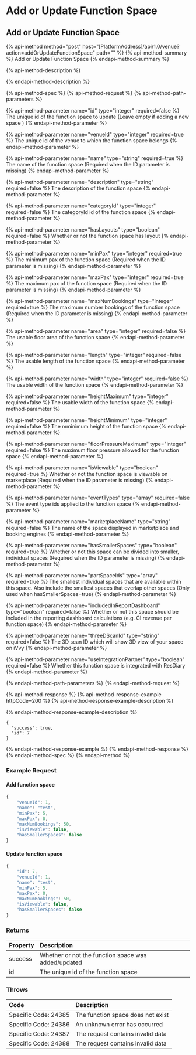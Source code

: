 # Add or Update Function Space

## Add or Update Function Space

{% api-method method="post" host="\[PlatformAddress\]/api/1.0/venue?action=addOrUpdateFunctionSpace" path="" %}
{% api-method-summary %}
Add or Update Function Space
{% endapi-method-summary %}

{% api-method-description %}

{% endapi-method-description %}

{% api-method-spec %}
{% api-method-request %}
{% api-method-path-parameters %}

{% api-method-parameter name="id" type="integer" required=false %}
The unique id of the function space to update \(Leave empty if adding a new space \)
{% endapi-method-parameter %}

{% api-method-parameter name="venueId" type="integer" required=true %}
The unique id of the venue to which the function space belongs
{% endapi-method-parameter %}

{% api-method-parameter name="name" type="string" required=true %}
The name of the function space \(Required when the ID parameter is missing\)
{% endapi-method-parameter %}

{% api-method-parameter name="description" type="string" required=false %}
The description of the function space
{% endapi-method-parameter %}

{% api-method-parameter name="categoryId" type="integer" required=false %}
The categoryId id of the function space
{% endapi-method-parameter %}

{% api-method-parameter name="hasLayouts" type="boolean" required=false %}
Whether or not the function space has layout
{% endapi-method-parameter %}

{% api-method-parameter name="minPax" type="integer" required=true %}
The minimum pax of the function space \(Required when the ID parameter is missing\)
{% endapi-method-parameter %}

{% api-method-parameter name="maxPax" type="integer" required=true %}
The maximum pax of the function space \(Required when the ID parameter is missing\)
{% endapi-method-parameter %}

{% api-method-parameter name="maxNumBookings" type="integer" required=true %}
The maximum number bookings of the function space \(Required when the ID parameter is missing\)
{% endapi-method-parameter %}

{% api-method-parameter name="area" type="integer" required=false %}
The usable floor area of the function space
{% endapi-method-parameter %}

{% api-method-parameter name="length" type="integer" required=false %}
The usable length of the function space
{% endapi-method-parameter %}

{% api-method-parameter name="width" type="integer" required=false %}
The usable width of the function space
{% endapi-method-parameter %}

{% api-method-parameter name="heightMaximum" type="integer" required=false %}
The usable width of the function space
{% endapi-method-parameter %}

{% api-method-parameter name="heightMinimum" type="integer" required=false %}
The mminimum height of the function space
{% endapi-method-parameter %}

{% api-method-parameter name="floorPressureMaximum" type="integer" required=false %}
The maximum floor pressure allowed for the function space
{% endapi-method-parameter %}

{% api-method-parameter name="isViewable" type="boolean" required=true %}
Whether or not the function space is viewable on marketplace \(Required when the ID parameter is missing\)
{% endapi-method-parameter %}

{% api-method-parameter name="eventTypes" type="array" required=false %}
The event type ids applied to the function space
{% endapi-method-parameter %}

{% api-method-parameter name="marketplaceName" type="string" required=false %}
The name of the space displayed in marketplace and booking engines
{% endapi-method-parameter %}

{% api-method-parameter name="hasSmallerSpaces" type="boolean" required=true %}
Whether or not this space can be divided into smaller, individual spaces \(Required when the ID parameter is missing\)
{% endapi-method-parameter %}

{% api-method-parameter name="partSpaceIds" type="array" required=true %}
The smallest individual spaces that are available within this space. Also include the smallest spaces that overlap other spaces \(Only used when hasSmallerSpaces=true\)
{% endapi-method-parameter %}

{% api-method-parameter name="includedInReportDashboard" type="boolean" required=false %}
Whether or not this space should be included in the reporting dashboard calculations (e.g. CI revenue per function space)
{% endapi-method-parameter %}

{% api-method-parameter name="threeDScanId" type="string" required=false %}
The 3D scan ID which will show 3D view of your space on iVvy
{% endapi-method-parameter %}

{% api-method-parameter name="useIntegrationPartner" type="boolean" required=false %}
Whether this function space is integrated with ResDiary
{% endapi-method-parameter %}

{% endapi-method-path-parameters %}
{% endapi-method-request %}

{% api-method-response %}
{% api-method-response-example httpCode=200 %}
{% api-method-response-example-description %}

{% endapi-method-response-example-description %}

```text
{
  "success": true,
  "id": 7
}
```

{% endapi-method-response-example %}
{% endapi-method-response %}
{% endapi-method-spec %}
{% endapi-method %}

### Example Request

#### Add function space

```javascript
{
    "venueId": 1,
    "name": "test",
    "minPax": 5,
    "maxPax": 0,
    "maxNumBookings": 50,
    "isViewable": false,
    "hasSmallerSpaces": false
}
```

#### Update function space

```javascript
{
    "id": 7,
    "venueId": 1,
    "name": "test",
    "minPax": 5,
    "maxPax": 0,
    "maxNumBookings": 50,
    "isViewable": false,
    "hasSmallerSpaces": false
}
```

### Returns

| Property | Description                                                   |
| :------- | :------------------------------------------------------------ |
| success  | Whether or not the function space was added/updated |
| id       | The unique id of the function space                 |

### Throws

| Code                 | Description                                 |
| :------------------- | :------------------------------------------ |
| Specific Code: 24385 | The function space does not exist           |
| Specific Code: 24386 | An unknown error has occurred               |
| Specific Code: 24387 | The request contains invalid data           |
| Specific Code: 24388 | The request contains invalid data           |

